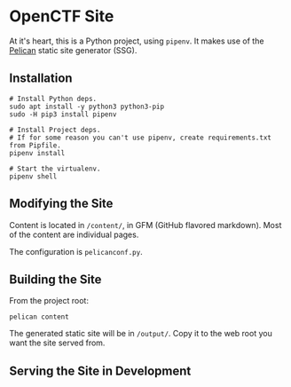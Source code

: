 # OpenCTF Site

At it's heart, this is a Python project, using `pipenv`.
It makes use of the [Pelican](https://blog.getpelican.com/) static site generator (SSG).

## Installation

```
# Install Python deps.
sudo apt install -y python3 python3-pip
sudo -H pip3 install pipenv

# Install Project deps.
# If for some reason you can't use pipenv, create requirements.txt from Pipfile.
pipenv install

# Start the virtualenv.
pipenv shell
```

## Modifying the Site

Content is located in `/content/`, in GFM (GitHub flavored markdown).
Most of the content are individual pages.

The configuration is `pelicanconf.py`.

## Building the Site

From the project root:

```
pelican content
```

The generated static site will be in `/output/`.
Copy it to the web root you want the site served from.

## Serving the Site in Development


